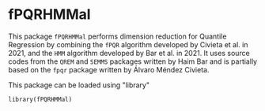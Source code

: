 # fPQRHMMal
This package `fPQRHMMal` performs dimension reduction for Quantile Regression by combining the `fPQR` algorithm developed by Civieta et al. 
in 2021, and the `HMM` algorithm developed by Bar et al. in 2021. It uses source codes from the `QREM` and `SEMMS` packages written by Haim Bar
and is partially based on the `fpqr` package written by Álvaro Méndez Civieta.

 This package can be loaded using "library"
 ```{r}al
 library(fPQRHMMal)
 ```
